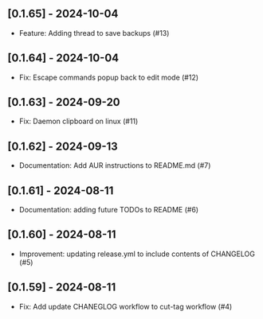 
## [0.1.65] - 2024-10-04

- Feature: Adding thread to save backups (#13)


## [0.1.64] - 2024-10-04

- Fix: Escape commands popup back to edit mode (#12)


## [0.1.63] - 2024-09-20

- Fix: Daemon clipboard on linux (#11)


## [0.1.62] - 2024-09-13

- Documentation: Add AUR instructions to README.md (#7)


## [0.1.61] - 2024-08-11

- Documentation: adding future TODOs to README (#6)


## [0.1.60] - 2024-08-11

- Improvement: updating release.yml to include contents of CHANGELOG (#5)


## [0.1.59] - 2024-08-11

- Fix: Add update CHANEGLOG workflow to cut-tag workflow (#4)


